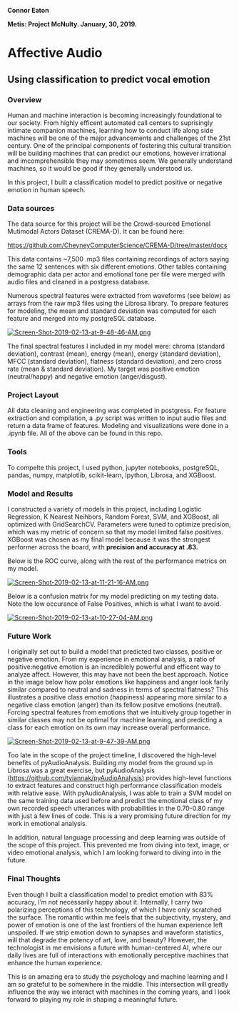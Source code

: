**Connor Eaton**

**Metis: Project McNulty. January, 30, 2019.**

# Affective Audio
## Using classification to predict vocal emotion

### Overview

Human and machine interaction is becoming increasingly foundational to our society. From highly efficent automated call centers to suprisingly intimate companion machines, learning how to conduct life along side machines will be one of the major advancements and challenges of the 21st century. One of the principal components of fostering this cultural transition will be building machines that can predict our emotions, however irrational and imcomprehensible they may sometimes seem. We generally understand  machines, so it would be good if they generally understood us. 

In this project, I built a classification model to predict positive or negative emotion in human speech.

### Data sources
The data source for this project will be the Crowd-sourced Emotional Mutimodal Actors Dataset (CREMA-D). It can be found here:

https://github.com/CheyneyComputerScience/CREMA-D/tree/master/docs

This data contains ~7,500 .mp3 files containing recordings of actors saying the same 12 sentences with six different emotions. Other tables containing demographic data per actor and emotional tone per file were merged with audio files and cleaned in a postgress database.

Numerous spectral features were extracted from waveforms (see below) as arrays from the raw mp3 files using the Librosa library. To prepare features for modeling, the mean and standard deviation was computed for each feature and merged into my postgreSQL database.

[![Screen-Shot-2019-02-13-at-9-48-46-AM.png](https://i.postimg.cc/3xBYHckC/Screen-Shot-2019-02-13-at-9-48-46-AM.png)](https://postimg.cc/BjXdTNcX)

The final spectral features I included in my model were: chroma (standard deviation), contrast (mean), energy (mean), energy (standard deviation), MFCC (standard deviation), flatness (standard deviation), and zero cross rate (mean & standard deviation). My target was positive emotion (neutral/happy) and negative emotion (anger/disgust).

### Project Layout
All data cleaning and engineering was completed in postgress. For feature extraction and compilation, a .py script was written to input audio files and return a data frame of features. Modeling and visualizations were done in a .ipynb file. All of the above can be found in this repo.

### Tools
To compelte this project, I used python, jupyter notebooks, postgreSQL, pandas, numpy, matplotlib, scikit-learn, Ipython, Librosa, and XGBoost.

### Model and Results
I constructed a variety of models in this project, including Logistic Regression, K Nearest Neihbors, Random Forest, SVM, and XGBoost, all optimized with GridSearchCV. Parameters were tuned to optimize precision, which was my metric of concern so that my model limited false positives. XGBoost was chosen as my final model because it was the strongest performer across the board, with **precision and accuracy at .83.** 

Below is the ROC curve, along with the rest of the performance metrics on my model.

[![Screen-Shot-2019-02-13-at-11-21-16-AM.png](https://i.postimg.cc/3NNHjXYM/Screen-Shot-2019-02-13-at-11-21-16-AM.png)](https://postimg.cc/1nkTsN8M)

Below is a confusion matrix for my model predicting on my testing data. Note the low occurance of False Positives, which is what I want to avoid.

[![Screen-Shot-2019-02-13-at-10-27-04-AM.png](https://i.postimg.cc/7ZLQfsBN/Screen-Shot-2019-02-13-at-10-27-04-AM.png)](https://postimg.cc/F72x6ZXf)

### Future Work
I originally set out to build a model that predicted two classes, positive or negative emotion. From my experience in emotional analysis, a ratio of positive:negative emotion is an incrediblely powerful and efficent way to analyze affect. However, this may have not been the best approach. Notice in the image below how polar emotions like happiness and anger look farily similar compared to neutral and sadness in terms of spectral flatness? This illustrates a positive class emotion (happiness) appearing more similar to a negative class emotion (anger) than its fellow positve emotions (neutral). Forcing spectral features from emotions that we intuitively group together in similar classes may not be optimal for machine learning, and predicting a class for each emotion on its own may increase overall performance. 

[![Screen-Shot-2019-02-13-at-9-47-39-AM.png](https://i.postimg.cc/L8ywDKq7/Screen-Shot-2019-02-13-at-9-47-39-AM.png)](https://postimg.cc/18qvRdrc)

Too late in the scope of the project timeline, I discovered the high-level benefits of pyAudioAnalysis. Building my model from the ground up in Librosa was a great exercise, but pyAudioAnalysis (https://github.com/tyiannak/pyAudioAnalysis) provides high-level functions to extract features and construct high performance classification models with relative ease. With pyAudioAnalysis, I was able to train a SVM model on the same training data used before and predict the emotional class of my own recorded speech utterances with probabilities in the 0.70-0.80 range with just a few lines of code. This is a very promising future direction for my work in emotional analysis.

In addition, natural language processing and deep learning was outside of the scope of this project. This prevented me from diving into text, image, or video emotional analysis, which I am looking forward to diving into in the future.

### Final Thoughts
Even though I built a classification model to predict emotion with 83% accuracy, I’m not necessarily happy about it. Internally, I carry two polarizing perceptions of this technology, of which I have only scratched the surface. The romantic within me feels that the subjectivity, mystery, and power of emotion is one of the last frontiers of the human experience left unspoiled. If we strip emotion down to synapses and waveform statistics, will that degrade the potency of art, love, and beauty? However, the technologist in me envisions a future with human-centered AI, where our daily lives are full of interactions with emotionally perceptive machines that enhance the human experience. 

This is an amazing era to study the psychology and machine learning and I am so grateful to be somewhere in the middle. This intersection will greatly influence the way we interact with machines in the coming years, and I look forward to playing my role in shaping a meaningful future.

